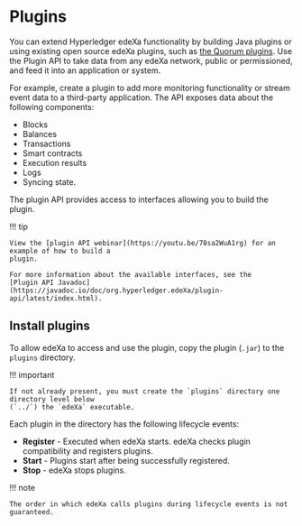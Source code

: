 # Plugins

You can extend Hyperledger edeXa functionality by building Java plugins or using existing open source edeXa plugins, such as [the Quorum plugins](https://doc.quorumplugins.consensys.net/en/latest/Concepts/Besu-Plugins/Event-Streams/). Use the Plugin API to take data from any edeXa network, public or permissioned, and feed it into an application or system.

For example, create a plugin to add more monitoring functionality or stream event data to a third-party application. The API exposes data about the following components:

* Blocks
* Balances
* Transactions
* Smart contracts
* Execution results
* Logs
* Syncing state.

The plugin API provides access to interfaces allowing you to build the plugin.

!!! tip

```
View the [plugin API webinar](https://youtu.be/78sa2WuA1rg) for an example of how to build a
plugin.

For more information about the available interfaces, see the
[Plugin API Javadoc](https://javadoc.io/doc/org.hyperledger.edeXa/plugin-api/latest/index.html).
```

## Install plugins

To allow edeXa to access and use the plugin, copy the plugin (`.jar`) to the `plugins` directory.

!!! important

```
If not already present, you must create the `plugins` directory one directory level below
(`../`) the `edeXa` executable.
```

Each plugin in the directory has the following lifecycle events:

* **Register** - Executed when edeXa starts. edeXa checks plugin compatibility and registers plugins.
* **Start** - Plugins start after being successfully registered.
* **Stop** - edeXa stops plugins.

!!! note

```
The order in which edeXa calls plugins during lifecycle events is not guaranteed.
```
